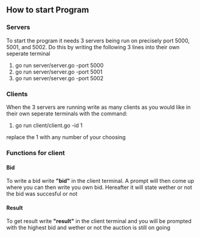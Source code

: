 ## How to start Program

### Servers
To start the program it needs 3 servers being run on precisely port 5000, 5001, and 5002. Do this by writing the following 3 lines into their own seperate terminal
1. go run server/server.go -port 5000
2. go run server/server.go -port 5001
3. go run server/server.go -port 5002

### Clients
When the 3 servers are running write as many clients as you would like in their own seperate terminals with the command:
1. go run client/client.go -id 1

replace the 1 with any number of your choosing

### Functions for client
#### Bid
To write a bid write **"bid"** in the client terminal. A prompt will then come up where you can then write you own bid. Hereafter it will state wether or not the bid was succesful or not
#### Result
To get result write **"result"** in the client terminal and you will be prompted with the highest bid and wether or not the auction is still on going

